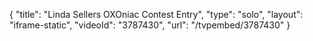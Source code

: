 {
    "title": "Linda Sellers OXOniac Contest Entry",
    "type": "solo",
    "layout": "iframe-static",
    "videoId": "3787430",
    "url": "\/tvpembed\/3787430"
}